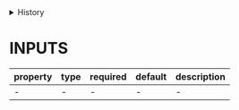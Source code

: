 <details>
<summary>History</summary>

| Version | Change                                         |
| ------- | ---------------------------------------------- |
| 1.x.0   | 新增构件 `presentational-bricks.avatar-upload` |

</details>

# INPUTS

| property | type | required | default | description |
| -------- | ---- | -------- | ------- | ----------- |
| -        | -    | -        | -       | -           |

<!-- uncomment this block when applicable.
# EVENTS

| type | detail | description |
| ---- | ------ | ----------- |
| -    | -      | -           |
-->

<!-- uncomment this block when applicable.
# METHODS

| name | params | description |
| ---- | ------ | ----------- |
| -    | -      | -           |
-->
